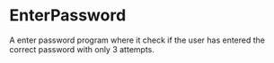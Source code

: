 # EnterPassword
A enter password program where it check if the user has entered the correct password with only 3 attempts.
